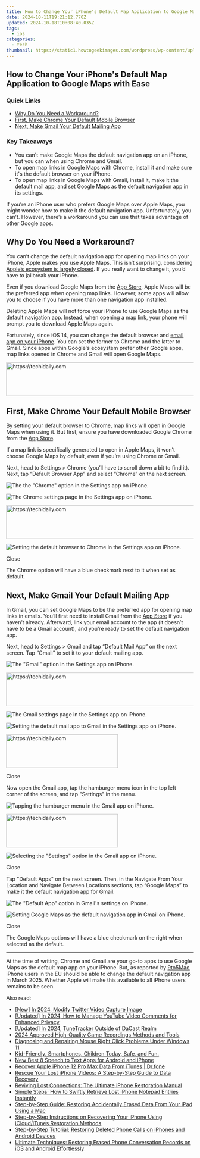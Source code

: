 ```yaml
---
title: How to Change Your iPhone's Default Map Application to Google Maps with Ease
date: 2024-10-11T19:21:12.770Z
updated: 2024-10-18T10:08:40.035Z
tags:
  - ios
categories:
  - tech
thumbnail: https://static1.howtogeekimages.com/wordpress/wp-content/uploads/2024/05/an-iphone-with-the-google-maps-icon-highlighted.jpg
---
```


## How to Change Your iPhone's Default Map Application to Google Maps with Ease

### Quick Links

* [Why Do You Need a Workaround?](https://facebook-video-files.techidaily.com/outsmarting-online-advertising-on-social-network-sites-for-2024/)
* [First, Make Chrome Your Default Mobile Browser](https://android-location.techidaily.com/easy-ways-to-manage-your-nokia-xr21-location-settings-drfone-by-drfone-virtual/)
* [Next, Make Gmail Your Default Mailing App](https://youtube-webster.techidaily.com/24-revenue-calculation-for-every-clicked-video/)

### Key Takeaways

* You can't make Google Maps the default navigation app on an iPhone, but you can when using Chrome and Gmail.
* To open map links in Google Maps with Chrome, install it and make sure it's the default browser on your iPhone.
* To open map links in Google Maps with Gmail, install it, make it the default mail app, and set Google Maps as the default navigation app in its settings.

 If you’re an iPhone user who prefers Google Maps over Apple Maps, you might wonder how to make it the default navigation app. Unfortunately, you can’t. However, there’s a workaround you can use that takes advantage of other Google apps.

##  Why Do You Need a Workaround?

 You can’t change the default navigation app for opening map links on your iPhone, Apple makes you use Apple Maps. This isn’t surprising, considering [Apple’s ecosystem is largely closed](https://win-blog.techidaily.com/resolving-game-breaking-crashes-for-star-wars-old-republic-expert-fixes-unlocked/). If you really want to change it, you’d have to jailbreak your iPhone.

 Even if you download Google Maps from the [App Store](https://apps.apple.com/us/app/google-maps/id585027354), Apple Maps will be the preferred app when opening map links. However, some apps will allow you to choose if you have more than one navigation app installed.

 Deleting Apple Maps will not force your iPhone to use Google Maps as the default navigation app. Instead, when opening a map link, your phone will prompt you to download Apple Maps again.

 Fortunately, since iOS 14, you can change the default browser and [email app on your iPhone](https://win11.techidaily.com/leveraging-advanced-tools-for-improved-admin-workflows-in-windows/). You can set the former to Chrome and the latter to Gmail. Since apps within Google's ecosystem prefer other Google apps, map links opened in Chrome and Gmail will open Google Maps.

<!-- affiliate ads begin -->
<a href="https://ephamedtechinc.pxf.io/c/5597632/2137210/26400" target="_top" id="2137210">
  <img src="//a.impactradius-go.com/display-ad/26400-2137210" border="0" alt="https://techidaily.com" width="728" height="90"/>
</a>
<img height="0" width="0" src="https://ephamedtechinc.pxf.io/i/5597632/2137210/26400" style="position:absolute;visibility:hidden;" border="0" />
<!-- affiliate ads end -->

##  First, Make Chrome Your Default Mobile Browser

 By setting your default browser to Chrome, map links will open in Google Maps when using it. But first, ensure you have downloaded Google Chrome from the [App Store](https://apps.apple.com/us/app/google-chrome/id535886823).

 If a map link is specifically generated to open in Apple Maps, it won’t choose Google Maps by default, even if you’re using Chrome or Gmail.

 Next, head to Settings > Chrome (you’ll have to scroll down a bit to find it). Next, tap “Default Browser App” and select “Chrome” on the next screen.

![The the "Chrome" option in the Settings app on iPhone.](https://static1.howtogeekimages.com/wordpress/wp-content/uploads/2024/05/settings-chrome-option-iphone.PNG) 

![The Chrome settings page in the Settings app on iPhone.](https://static1.howtogeekimages.com/wordpress/wp-content/uploads/2024/05/chrome-settings-page-iphone.PNG) 

<!-- affiliate ads begin -->
<a href="https://appsumo.8odi.net/c/5597632/2111982/7443" target="_top" id="2111982">
  <img src="//a.impactradius-go.com/display-ad/7443-2111982" border="0" alt="https://techidaily.com" width="728" height="90"/>
</a>
<img height="0" width="0" src="https://appsumo.8odi.net/i/5597632/2111982/7443" style="position:absolute;visibility:hidden;" border="0" />
<!-- affiliate ads end -->

![Setting the default browser to Chrome in the Settings app on iPhone.](https://static1.howtogeekimages.com/wordpress/wp-content/uploads/2024/05/set-chrome-default-browser-iphone.PNG) 

Close 

 The Chrome option will have a blue checkmark next to it when set as default.

##  Next, Make Gmail Your Default Mailing App

 In Gmail, you can set Google Maps to be the preferred app for opening map links in emails. You’ll first need to install Gmail from the [App Store](https://apps.apple.com/us/app/gmail-email-by-google/id422689480) if you haven’t already. Afterward, link your email account to the app (it doesn’t have to be a Gmail account), and you’re ready to set the default navigation app.

 Next, head to Settings > Gmail and tap “Default Mail App” on the next screen. Tap “Gmail” to set it to your default mailing app.

![The "Gmail" option in the Settings app on iPhone.](https://static1.howtogeekimages.com/wordpress/wp-content/uploads/2024/05/settings-gmail-option-iphone.PNG) 

<!-- affiliate ads begin -->
<a href="https://unicoeye.pxf.io/c/5597632/2134494/18498" target="_top" id="2134494">
  <img src="//a.impactradius-go.com/display-ad/18498-2134494" border="0" alt="https://techidaily.com" width="721" height="90"/>
</a>
<img height="0" width="0" src="https://unicoeye.pxf.io/i/5597632/2134494/18498" style="position:absolute;visibility:hidden;" border="0" />
<!-- affiliate ads end -->

![The Gmail settings page in the Settings app on iPhone.](https://static1.howtogeekimages.com/wordpress/wp-content/uploads/2024/05/gmail-settings-page-iphone.PNG) 

![Setting the default mail app to Gmail in the Settings app on iPhone.](https://static1.howtogeekimages.com/wordpress/wp-content/uploads/2024/05/set-default-mail-app-iphone.PNG) 

<!-- affiliate ads begin -->
<a href="https://united.elfm.net/c/5597632/2139557/4704" target="_top" id="2139557">
  <img src="//a.impactradius-go.com/display-ad/4704-2139557" border="0" alt="https://techidaily.com" width="300" height="90"/>
</a>
<img height="0" width="0" src="https://united.elfm.net/i/5597632/2139557/4704" style="position:absolute;visibility:hidden;" border="0" />
<!-- affiliate ads end -->

Close 

 Now open the Gmail app, tap the hamburger menu icon in the top left corner of the screen, and tap "Settings" in the menu.

![Tapping the hamburger menu in the Gmail app on iPhone.](https://static1.howtogeekimages.com/wordpress/wp-content/uploads/2024/05/gmail-inbox-iphone.PNG) 

<!-- affiliate ads begin -->
<a href="https://laganoo.pxf.io/c/5597632/1484940/16446" target="_top" id="1484940">
  <img src="//a.impactradius-go.com/display-ad/16446-1484940" border="0" alt="https://techidaily.com" width="300" height="90"/>
</a>
<img height="0" width="0" src="https://laganoo.pxf.io/i/5597632/1484940/16446" style="position:absolute;visibility:hidden;" border="0" />
<!-- affiliate ads end -->

![Selecting the "Settings" option in the Gmail app on iPhone.](https://static1.howtogeekimages.com/wordpress/wp-content/uploads/2024/05/settings-option-gmail-iphone.PNG) 

Close 

 Tap "Default Apps" on the next screen. Then, in the Navigate From Your Location and Navigate Between Locations sections, tap “Google Maps” to make it the default navigation app for Gmail.

![The "Default App" option in Gmail's settings on iPhone.](https://static1.howtogeekimages.com/wordpress/wp-content/uploads/2024/05/default-apps-option-gmail-iphone.PNG) 

![Setting Google Maps as the default navigation app in Gmail on iPhone.](https://static1.howtogeekimages.com/wordpress/wp-content/uploads/2024/05/setting-google-maps-default-gmail-iphone.PNG) 

Close 

 The Google Maps options will have a blue checkmark on the right when selected as the default.

---

 At the time of writing, Chrome and Gmail are your go-to apps to use Google Maps as the default map app on your iPhone. But, as reported by [9to5Mac](https://9to5mac.com/2024/03/07/apple-planning-default-navigation-app-setting-in-ios-18-for-eu-users/), iPhone users in the EU should be able to change the default navigation app in March 2025\. Whether Apple will make this available to all iPhone users remains to be seen.

<ins class="adsbygoogle"
     style="display:block"
     data-ad-format="autorelaxed"
     data-ad-client="ca-pub-7571918770474297"
     data-ad-slot="1223367746"></ins>

<ins class="adsbygoogle"
     style="display:block"
     data-ad-client="ca-pub-7571918770474297"
     data-ad-slot="8358498916"
     data-ad-format="auto"
     data-full-width-responsive="true"></ins>

<span class="atpl-alsoreadstyle">Also read:</span>
<div><ul>
<li><a href="https://twitter-clips.techidaily.com/new-in-2024-modify-twitter-video-capture-image/"><u>[New] In 2024, Modify Twitter Video Capture Image</u></a></li>
<li><a href="https://eaxpv-info.techidaily.com/updated-in-2024-how-to-manage-youtube-video-comments-for-enhanced-privacy/"><u>[Updated] In 2024, How to Manage YouTube Video Comments for Enhanced Privacy</u></a></li>
<li><a href="https://vp-tips.techidaily.com/updated-in-2024-tunetracker-outside-of-dacast-realm/"><u>[Updated] In 2024, TuneTracker Outside of DaCast Realm</u></a></li>
<li><a href="https://desktop-recording.techidaily.com/2024-approved-high-quality-game-recordings-methods-and-tools/"><u>2024 Approved High-Quality Game Recordings Methods and Tools</u></a></li>
<li><a href="https://win-howtos.techidaily.com/diagnosing-and-repairing-mouse-right-click-problems-under-windows-11/"><u>Diagnosing and Repairing Mouse Right Click Problems Under Windows 11</u></a></li>
<li><a href="https://tech-savvy.techidaily.com/kid-friendly-smartphones-children-today-safe-and-fun/"><u>Kid-Friendly, Smartphones, Children Today, Safe, and Fun.</u></a></li>
<li><a href="https://audio-shaping.techidaily.com/new-best-8-speech-to-text-apps-for-android-and-iphone/"><u>New Best 8 Speech to Text Apps for Android and iPhone</u></a></li>
<li><a href="https://techidaily.com/recover-apple-iphone-12-pro-max-data-from-itunes-drfone-by-drfone-ios-data-recovery-ios-data-recovery/"><u>Recover Apple iPhone 12 Pro Max Data From iTunes | Dr.fone</u></a></li>
<li><a href="https://os-tips.techidaily.com/rescue-your-lost-iphone-videos-a-step-by-step-guide-to-data-recovery/"><u>Rescue Your Lost iPhone Videos: A Step-by-Step Guide to Data Recovery</u></a></li>
<li><a href="https://os-tips.techidaily.com/reviving-lost-connections-the-ultimate-iphone-restoration-manual/"><u>Reviving Lost Connections: The Ultimate iPhone Restoration Manual</u></a></li>
<li><a href="https://os-tips.techidaily.com/simple-steps-how-to-swiftly-retrieve-lost-iphone-notepad-entries-instantly/"><u>Simple Steps: How to Swiftly Retrieve Lost iPhone Notepad Entries Instantly</u></a></li>
<li><a href="https://os-tips.techidaily.com/step-by-step-guide-restoring-accidentally-erased-data-from-your-ipad-using-a-mac/"><u>Step-by-Step Guide: Restoring Accidentally Erased Data From Your iPad Using a Mac</u></a></li>
<li><a href="https://os-tips.techidaily.com/step-by-step-instructions-on-recovering-your-iphone-using-iclouditunes-restoration-methods/"><u>Step-by-Step Instructions on Recovering Your iPhone Using iCloud/iTunes Restoration Methods</u></a></li>
<li><a href="https://os-tips.techidaily.com/step-by-step-tutorial-restoring-deleted-phone-calls-on-iphones-and-android-devices/"><u>Step-by-Step Tutorial: Restoring Deleted Phone Calls on iPhones and Android Devices</u></a></li>
<li><a href="https://os-tips.techidaily.com/ultimate-techniques-restoring-erased-phone-conversation-records-on-ios-and-android-effortlessly/"><u>Ultimate Techniques: Restoring Erased Phone Conversation Records on iOS and Android Effortlessly</u></a></li>
</ul></div>

